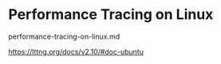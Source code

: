 # Performance Tracing on Linux

performance-tracing-on-linux.md

https://lttng.org/docs/v2.10/#doc-ubuntu